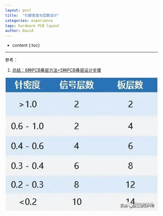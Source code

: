 ```yaml
---
layout: post
title:  "引脚密度与层数设计"
categories: experience
tags: hardware PCB layout
author: David
---
```


* content
{:toc}

---

参考：
1. [总结：6种PCB叠层方法+5种PCB叠层设计步骤](https://mp.weixin.qq.com/s/rv33QyfcdTa3A5koaeX-xA)



![rawRGB数据格式](https://github.com/titron/titron.github.io/raw/master/img/2023-08-16-pins_layers_design.jpg)
